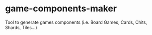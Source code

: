 # game-components-maker
Tool to generate games components (i.e. Board Games, Cards, Chits, Shards, Tiles...)
